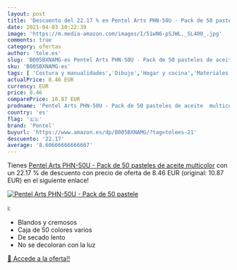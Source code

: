 ```yaml
---
layout: post
title: 'Descuento del 22.17 % en Pentel Arts PHN-50U - Pack de 50 pastele'
date: 2021-04-03 10:22:39
image: 'https://m.media-amazon.com/images/I/51wN6-pSJWL._SL400_.jpg'
comments: true
category: ofertas
author: 'tole.es'
slug: 'B005BXNAMG-es Pentel Arts PHN-50U - Pack de 50 pasteles de aceite...'
sku: 'B005BXNAMG-es'
tags: [ 'Costura y manualidades','Dibujo','Hogar y cocina','Materiales de dibujo','Pasteles para dibujo','pentel', ]
actualPrice: 8.46 EUR
currency: EUR
price: 8.46
comparePrice: 10.87 EUR
prodname: 'Pentel Arts PHN-50U - Pack de 50 pasteles de aceite  multicolor'
country: 'es'
flag: '🇪🇸'
brand: 'Pentel'
buyurl: 'https://www.amazon.es/dp/B005BXNAMG/?tag=tolees-21'
descuento: '22.17'
average: '8.60666666666667'
---
```


Tienes [Pentel Arts PHN-50U - Pack de 50 pasteles de aceite  multicolor](https://www.amazon.es/dp/B005BXNAMG/?tag=tolees-21) con un 22.17 % de descuento con precio de oferta de 8.46 EUR (original: 10.87 EUR) en el siguiente enlace!

[![Pentel Arts PHN-50U - Pack de 50 pastele](https://m.media-amazon.com/images/I/51wN6-pSJWL._SL400_.jpg)](https://www.amazon.es/dp/B005BXNAMG/?tag=tolees-21)

ℹ️:

- Blandos y cremosos
- Caja de 50 colores varios
- De secado lento
- No se decoloran con la luz

[🛒 Accede a la oferta!!](https://www.amazon.es/dp/B005BXNAMG/?tag=tolees-21)
